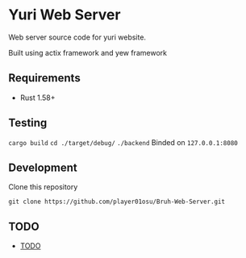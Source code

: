 # Yuri Web Server

Web server source code for yuri website.

Built using actix framework and yew framework

## Requirements

- Rust 1.58+

## Testing

`cargo build`
`cd ./target/debug/`
`./backend`
Binded on `127.0.0.1:8080`

## Development

Clone this repository

`git clone https://github.com/player01osu/Bruh-Web-Server.git`

## TODO

- [TODO](TODO.md)
